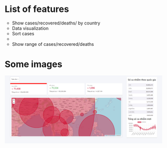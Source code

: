 <h1>List of features</h1>
<ul style="list-style-type:circle">
    <li>Show cases/recovered/deaths/ by country</li>
    <li>Data visualization</li>
     <li>Sort cases<li>
    <li>Show range of cases/recovered/deaths</li>
</ul>
<h1>Some images</h1>
<img src="/images/dashboard.PNG" alt="dasboard" />
